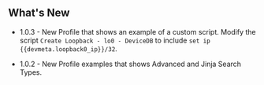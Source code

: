 ## What's New

 - 1.0.3 - New Profile that shows an example of a custom script. 
           Modify the script `Create Loopback - lo0 - DeviceDB` to include `set ip {{devmeta.loopback0_ip}}/32`. 
          
 - 1.0.2 - New Profile examples that shows Advanced and Jinja Search Types.